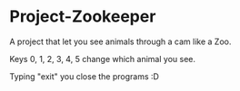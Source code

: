 # Project-Zookeeper
A project that let you see animals through a cam like a Zoo.

Keys 0, 1, 2, 3, 4, 5 change which animal you see.

Typing "exit" you close the programs :D
